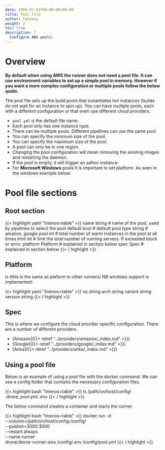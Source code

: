 ```yaml
---
date: 2000-01-01T00:00:00+00:00
title: Pool File
author: tphoney
weight: 2
toc: true
description: |
  Configure AWS pools.
---
```

# Overview

**By default when using AWS the runner does not need a pool file. It can use environment variables to set up a simple pool in memory. However if you want a more complex configuration or multiple pools follow the below quide.**

The pool file sets up the build pools that instantiates hot instances (builds do not wait for an instance to spin up). You can have multiple pools, each with a different configuration or that even use different cloud providers.

+ `pool.yml` is the default file name.
+ Each pool only has one instance type.
+ There can be multiple pools. Different pipelines can use the same pool
+ You can specify the minimum size of the pool.
+ You can specify the maximum size of the pool.
+ A pool can only be in one region.
+ Changing the pool configuration will mean removing the existing images and restarting the daemon.
+ If the pool is empty, it will trigger an adhoc instance.
+ For **Microsoft Windows** pools it is important to set platform. As seen in the windows example below.

# Pool file sections

## Root section

{{< highlight yaml "linenos=table" >}}
  name          string   # name of the pool, used by pipelines to select the pool
  default       bool     # default pool
  type          string   # amazon, google
  pool          int      # total number of warm instances in the pool at all times
  limit         int      # limit the total number of running servers. If exceeded block or error.
  platform      Platform # explained in section below
  spec          Spec     # explained in section below
{{< / highlight >}}

## Platform

is (this is the same as plaform in other runners) NB windows support is implemented:

{{< highlight yaml "linenos=table" >}}
  os      string
  arch    string
  variant string
  version string
{{< / highlight >}}

## Spec

This is where we configure the cloud provider specific configuration. There are a number of different providers.

+ [Amazon]({{< relref "../providers/amazon/_index.md" >}})
+ [Google]({{< relref "../providers/google/_index.md" >}})
+ [Anka]({{< relref "../providers/anka/_index.md" >}})

## Using a pool file

Below is an example of using a pool file with the docker command. We can use a config folder that contains the necessary configuration files.

{{< highlight bash "linenos=table" >}}
ls  /path/on/host/config/
.drone_pool.yml
.env
{{< / highlight >}}

The below command creates a container and starts the runner.

{{< highlight bash "linenos=table" >}}
docker run -d \
  --volume=/path/on/host/config:/config/ \
  --publish=3000:3000 \
  --restart always \
  --name runner \
  drone/drone-runner-aws /config/.env /config/pool.yml
{{< / highlight >}}
